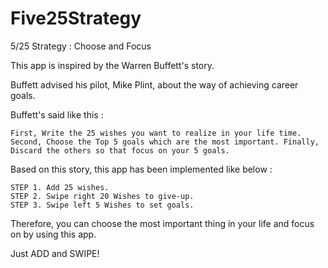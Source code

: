 # Five25Strategy

5/25 Strategy : Choose and Focus

This app is inspired by the Warren Buffett's story.

Buffett advised his pilot, Mike Plint, about the way of achieving career goals.

Buffett's said like this :


    First, Write the 25 wishes you want to realize in your life time. Second, Choose the Top 5 goals which are the most important. Finally, Discard the others so that focus on your 5 goals.


Based on this story, this app has been implemented like below :

    STEP 1. Add 25 wishes. 
    STEP 2. Swipe right 20 Wishes to give-up.
    STEP 3. Swipe left 5 Wishes to set goals.


Therefore, you can choose the most important thing in your life and focus on by using this app.

Just ADD and SWIPE!
